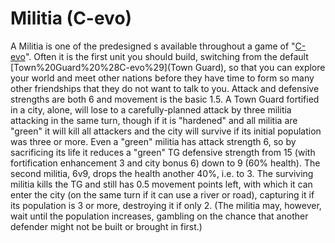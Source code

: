 # Militia (C-evo)

A Militia is one of the predesigned s available throughout a game of "[C-evo](C-evo)".
Often it is the first unit you should build, switching from the default [Town%20Guard%20%28C-evo%29](Town Guard), so that you can explore your world and meet other nations before they have time to form so many other friendships that they do not want to talk to you.
Attack and defensive strengths are both 6 and movement is the basic 1.5.
A Town Guard fortified in a city, alone, will lose to a carefully-planned attack by three militia attacking in the same turn, though if it is "hardened" and all militia are "green" it will kill all attackers and the city will survive if its initial population was three or more. Even a "green" militia has attack strength 6, so by sacrificing its life it reduces a "green" TG defensive strength from 15 (with fortification enhancement 3 and city bonus 6) down to 9 (60% health). The second militia, 6v9, drops the health another 40%, i.e. to 3. The surviving militia kills the TG and still has 0.5 movement points left, with which it can enter the city (on the same turn if it can use a river or road), capturing it if its population is 3 or more, destroying it if only 2. (The militia may, however, wait until the population increases, gambling on the chance that another defender might not be built or brought in first.)
